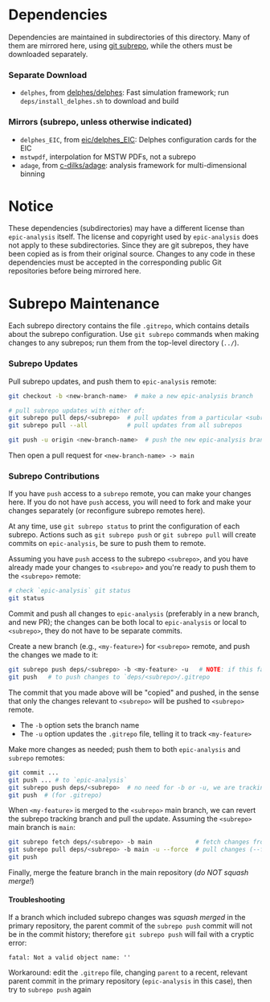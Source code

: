 Dependencies
============

Dependencies are maintained in subdirectories of this directory. Many of them
are mirrored here, using [git subrepo](https://github.com/ingydotnet/git-subrepo),
while the others must be downloaded separately.

### Separate Download
- `delphes`, from [delphes/delphes](https://github.com/delphes/delphes):
  Fast simulation framework; run `deps/install_delphes.sh` to download and build

### Mirrors (subrepo, unless otherwise indicated)
- `delphes_EIC`, from [eic/delphes_EIC](https://github.com/eic/delphes_EIC/tree/master):
  Delphes configuration cards for the EIC
- `mstwpdf`, interpolation for MSTW PDFs, not a subrepo
- `adage`, from [c-dilks/adage](https://github.com/c-dilks/adage):
  analysis framework for multi-dimensional binning

Notice
======

These dependencies (subdirectories) may have a different license than
`epic-analysis` itself. The license and copyright used by `epic-analysis` does not
apply to these subdirectories. Since they are git subrepos, they have been
copied as is from their original source. Changes to any code in these
dependencies must be accepted in the corresponding public Git repositories
before being mirrored here.

Subrepo Maintenance
===================

Each subrepo directory contains the file `.gitrepo`, which contains details
about the subrepo configuration. Use `git subrepo` commands when making changes
to any subrepos; run them from the top-level directory (`../`).

### Subrepo Updates
Pull subrepo updates, and push them to `epic-analysis` remote:
```bash
git checkout -b <new-branch-name>  # make a new epic-analysis branch

# pull subrepo updates with either of:
git subrepo pull deps/<subrepo>  # pull updates from a particular <subrepo>
git subrepo pull --all           # pull updates from all subrepos

git push -u origin <new-branch-name>  # push the new epic-analysis branch (which already has the subrepo pull commit(s))
```
Then open a pull request for `<new-branch-name> -> main`

### Subrepo Contributions
If you have `push` access to a `subrepo` remote, you can make your changes here. If you do not
have `push` access, you will need to fork and make your changes separately (or reconfigure subrepo remotes here).

At any time, use `git subrepo status` to print the configuration of each subrepo. Actions such as `git subrepo push`
or `git subrepo pull` will create commits on `epic-analysis`, be sure to push them to remote.

Assuming you have `push` access to the subrepo `<subrepo>`, and you have already made your changes to `<subrepo>`
and you're ready to push them to the `<subrepo>` remote:
```bash
# check `epic-analysis` git status
git status
```
Commit and push all changes to `epic-analysis` (preferably in a new branch, and new PR); the
changes can be both local to `epic-analysis` or local to `<subrepo>`, they do not have to be separate commits.

Create a new branch (e.g., `<my-feature>`) for `<subrepo>` remote, and push the changes we made to it:
```bash
git subrepo push deps/<subrepo> -b <my-feature> -u   # NOTE: if this fails, see troubleshooting section below
git push   # to push changes to `deps/<subrepo>/.gitrepo
```
The commit that you made above will be "copied" and pushed, in the sense that
only the changes relevant to `<subrepo>` will be pushed to `<subrepo>` remote.
- The `-b` option sets the branch name
- The `-u` option updates the `.gitrepo` file, telling it to track `<my-feature>`

Make more changes as needed; push them to both `epic-analysis` and `subrepo` remotes:
```bash
git commit ...
git push ... # to `epic-analysis`
git subrepo push deps/<subrepo>  # no need for -b or -u, we are tracking `<my-feature>` already
git push  # (for .gitrepo)
```

When `<my-feature>` is merged to the `<subrepo>` main branch, we can revert the
subrepo tracking branch and pull the update. Assuming the `<subrepo>` main
branch is `main`:
```bash
git subrepo fetch deps/<subrepo> -b main            # fetch changes from <subrepo> remote
git subrepo pull deps/<subrepo> -b main -u --force  # pull changes (--force is needed if remote deleted <my-feature>)
git push
```

Finally, merge the feature branch in the main repository (*do NOT squash merge!*)

#### Troubleshooting
If a branch which included subrepo changes was *squash merged* in the primary
repository, the parent commit of the `subrepo push` commit will not be in the
commit history; therefore `git subrepo push` will fail with a cryptic error:
```
fatal: Not a valid object name: ''
```
Workaround: edit the `.gitrepo` file, changing `parent` to a recent, relevant
parent commit in the primary repository (`epic-analysis` in this case), then
try to `subrepo push` again
